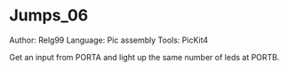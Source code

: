 # Jumps_06

Author: Relg99
Language: Pic assembly
Tools: PicKit4

Get an input from PORTA and light up the same number of leds at PORTB.
